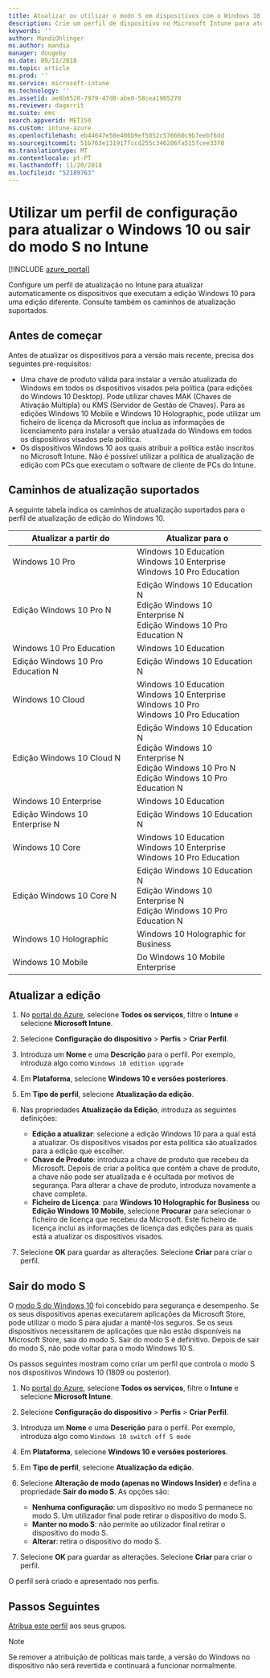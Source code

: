 ```yaml
---
title: Atualizar ou utilizar o modo S em dispositivos com o Windows 10 no Microsoft Intune – Azure | Microsoft Docs
description: Crie um perfil de dispositivo no Microsoft Intune para atualizar dispositivos com o Windows 10 para edições diferentes. Por exemplo, pode atualizar o Windows 10 Professional para o Windows 10 Enterprise. Também pode ativar ou sair do modo S num dispositivo através do perfil de configuração. Consulte também os caminhos de atualização suportados para o Windows 10 Pro, N Edition, Education, Cloud, Enterprise, Core, Holographic e Mobile.
keywords: ''
author: MandiOhlinger
ms.author: mandia
manager: dougeby
ms.date: 09/11/2018
ms.topic: article
ms.prod: ''
ms.service: microsoft-intune
ms.technology: ''
ms.assetid: ae8b6528-7979-47d8-abe0-58cea1905270
ms.reviewer: dagerrit
ms.suite: ems
search.appverid: MET150
ms.custom: intune-azure
ms.openlocfilehash: eb44647e50e406b9ef5052c576660c9b7eebf6dd
ms.sourcegitcommit: 51b763e131917fccd255c346286fa515fcee33f0
ms.translationtype: MT
ms.contentlocale: pt-PT
ms.lasthandoff: 11/20/2018
ms.locfileid: "52189763"
---
```

# <a name="use-a-configuration-profile-to-upgrade-windows-10-or-switch-from-s-mode-in-intune"></a>Utilizar um perfil de configuração para atualizar o Windows 10 ou sair do modo S no Intune
[!INCLUDE [azure_portal](./includes/azure_portal.md)]

Configure um perfil de atualização no Intune para atualizar automaticamente os dispositivos que executam a edição Windows 10 para uma edição diferente. Consulte também os caminhos de atualização suportados.

## <a name="before-you-begin"></a>Antes de começar
Antes de atualizar os dispositivos para a versão mais recente, precisa dos seguintes pré-requisitos:

- Uma chave de produto válida para instalar a versão atualizada do Windows em todos os dispositivos visados pela política (para edições do Windows 10 Desktop). Pode utilizar chaves MAK (Chaves de Ativação Múltipla) ou KMS (Servidor de Gestão de Chaves). Para as edições Windows 10 Mobile e Windows 10 Holographic, pode utilizar um ficheiro de licença da Microsoft que inclua as informações de licenciamento para instalar a versão atualizada do Windows em todos os dispositivos visados pela política.
- Os dispositivos Windows 10 aos quais atribuir a política estão inscritos no Microsoft Intune. Não é possível utilizar a política de atualização de edição com PCs que executam o software de cliente de PCs do Intune.

## <a name="supported-upgrade-paths"></a>Caminhos de atualização suportados
A seguinte tabela indica os caminhos de atualização suportados para o perfil de atualização de edição do Windows 10.

| Atualizar a partir do | Atualizar para o |
|---|---|
| Windows 10 Pro | Windows 10 Education <br/>Windows 10 Enterprise <br/>Windows 10 Pro Education |
| Edição Windows 10 Pro N | Edição Windows 10 Education N <br/>Edição Windows 10 Enterprise N <br/>Edição Windows 10 Pro Education N | 
| Windows 10 Pro Education | Windows 10 Education | 
| Edição Windows 10 Pro Education N | Edição Windows 10 Education N |
| Windows 10 Cloud | Windows 10 Education <br/>Windows 10 Enterprise <br/>Windows 10 Pro <br/>Windows 10 Pro Education | 
| Edição Windows 10 Cloud N | Edição Windows 10 Education N <br/>Edição Windows 10 Enterprise N <br/>Edição Windows 10 Pro N <br/>Edição Windows 10 Pro Education N | 
| Windows 10 Enterprise | Windows 10 Education | 
| Edição Windows 10 Enterprise N | Edição Windows 10 Education N | 
| Windows 10 Core | Windows 10 Education <br/>Windows 10 Enterprise <br/>Windows 10 Pro Education | 
| Edição Windows 10 Core N | Edição Windows 10 Education N <br/>Edição Windows 10 Enterprise N <br/>Edição Windows 10 Pro Education N | 
| Windows 10 Holographic | Windows 10 Holographic for Business |
| Windows 10 Mobile | Do Windows 10 Mobile Enterprise |


<!-- Testing a new table on 3/5/18 

The following lists provide the supported upgrade paths for the Windows 10 edition upgrade profile. The Windows 10 edition to upgrade to is in bold followed by the list of supported editions that you can upgrade from:

**Windows 10 Education**
- Windows 10 Pro
- Windows 10 Pro Education
- Windows 10 Cloud
- Windows 10 Enterprise
- Windows 10 Core
    
**Windows 10 Education N edition**    
- Windows 10 Pro N edition
- Windows 10 Pro Education N edition
- Windows 10 Cloud N edition
- Windows 10 Enterprise N edition
- Windows 10 Core N edition
    
**Windows 10 Enterprise**
- Windows 10 Pro
- Windows 10 Cloud
- Windows 10 Core
    
**Windows 10 Enterprise N edition**
- Windows 10 Pro N edition
- Windows 10 Cloud N edition
- Windows 10 Core N edition
    
**Windows 10 Pro**
- Windows 10 Cloud
    
**Windows 10 Pro N edition**
- Windows 10 Cloud N edition
    
**Windows 10 Pro Education**
- Windows 10 Pro
- Windows 10 Cloud
- Windows 10 Core
    
**Windows 10 Pro Education N edition**
- Windows 10 Pro N edition
- Windows 10 Cloud N edition
- Windows 10 Core N edition

**Windows 10 Holographic for Business**
- Windows 10 Holographic

**Windows 10 Mobile Enterprise**
- Windows 10 Mobile -->

<!--The following table provides information about the supported upgrade paths for Windows 10 editions in this policy:

![supported](./media/check_grn.png)  (X) = not supported    
![unsupported](./media/x_blk.png)    (green checkmark) = supported    

|Upgrade from edition\Upgrade to edition|Education|Education N|Pro Education|Pro Education N|Enterprise|Enterprise N|Professional|Professional N|Mobile Enterprise|Holographic for Business|
|--------|--------|--------|--------|--------|--------|--------|--------|--------|--------|--------|--------|
|Pro|![supported](./media/check_grn.png)|![unsupported](./media/x_blk.png)|![supported](./media/check_grn.png)|![unsupported](./media/x_blk.png)|![supported](./media/check_grn.png)|![unsupported](./media/x_blk.png)|![unsupported](./media/x_blk.png)|![unsupported](./media/x_blk.png)|![unsupported](./media/x_blk.png)|![unsupported](./media/x_blk.png)|
|Pro N|![unsupported](./media/x_blk.png)|![supported](./media/check_grn.png)|![unsupported](./media/x_blk.png)|![supported](./media/check_grn.png)|![unsupported](./media/x_blk.png)|![supported](./media/check_grn.png)|![unsupported](./media/x_blk.png)|![unsupported](./media/x_blk.png)|![unsupported](./media/x_blk.png)|![unsupported](./media/x_blk.png)|
|Pro Education|![supported](./media/check_grn.png)|![unsupported](./media/x_blk.png)|![unsupported](./media/x_blk.png)|![unsupported](./media/x_blk.png)|![unsupported](./media/x_blk.png)|![unsupported](./media/x_blk.png)|![unsupported](./media/x_blk.png)|![unsupported](./media/x_blk.png)|![unsupported](./media/x_blk.png)|![unsupported](./media/x_blk.png)|
|Pro Education N|![unsupported](./media/x_blk.png)|![supported](./media/check_grn.png)|![unsupported](./media/x_blk.png)|![unsupported](./media/x_blk.png)|![unsupported](./media/x_blk.png)|![unsupported](./media/x_blk.png)|![unsupported](./media/x_blk.png)|![unsupported](./media/x_blk.png)|![unsupported](./media/x_blk.png)|![unsupported](./media/x_blk.png)|
|Cloud|![supported](./media/check_grn.png)|![unsupported](./media/x_blk.png)|![supported](./media/check_grn.png)|![unsupported](./media/x_blk.png)|![supported](./media/check_grn.png)|![unsupported](./media/x_blk.png)|![supported](./media/check_grn.png)|![unsupported](./media/x_blk.png)|![unsupported](./media/x_blk.png)|![unsupported](./media/x_blk.png)|
|Cloud N|![unsupported](./media/x_blk.png)|![supported](./media/check_grn.png)|![unsupported](./media/x_blk.png)|![supported](./media/check_grn.png)|![unsupported](./media/x_blk.png)|![supported](./media/check_grn.png)|![unsupported](./media/x_blk.png)|![supported](./media/check_grn.png)|![unsupported](./media/x_blk.png)|![unsupported](./media/x_blk.png)|
|Enterprise|![supported](./media/check_grn.png)|![unsupported](./media/x_blk.png)|![unsupported](./media/x_blk.png)|![unsupported](./media/x_blk.png)|![unsupported](./media/x_blk.png)|![unsupported](./media/x_blk.png)|![unsupported](./media/x_blk.png)|![unsupported](./media/x_blk.png)|![unsupported](./media/x_blk.png)|![unsupported](./media/x_blk.png)|
|Enterprise N|![unsupported](./media/x_blk.png)|![supported](./media/check_grn.png)|![unsupported](./media/x_blk.png)|![unsupported](./media/x_blk.png)|![unsupported](./media/x_blk.png)|![unsupported](./media/x_blk.png)|![unsupported](./media/x_blk.png)|![unsupported](./media/x_blk.png)|![unsupported](./media/x_blk.png)|![unsupported](./media/x_blk.png)|
|Core|![supported](./media/check_grn.png)|![unsupported](./media/x_blk.png)|![supported](./media/check_grn.png)|![unsupported](./media/x_blk.png)|![unsupported](./media/x_blk.png)|![unsupported](./media/x_blk.png)   |![unsupported](./media/x_blk.png)|![unsupported](./media/x_blk.png)|![unsupported](./media/x_blk.png)|![unsupported](./media/x_blk.png)|
|Core N|![unsupported](./media/x_blk.png)|![supported](./media/check_grn.png)|![unsupported](./media/x_blk.png)|![supported](./media/check_grn.png)|![unsupported](./media/x_blk.png)|![unsupported](./media/x_blk.png)|![unsupported](./media/x_blk.png)|![unsupported](./media/x_blk.png)|![unsupported](./media/x_blk.png)|![unsupported](./media/x_blk.png)|
|Mobile|![unsupported](./media/x_blk.png)|![unsupported](./media/x_blk.png)|![unsupported](./media/x_blk.png)|![unsupported](./media/x_blk.png)|![unsupported](./media/x_blk.png)|![unsupported](./media/x_blk.png)|![unsupported](./media/x_blk.png)|![unsupported](./media/x_blk.png)|![supported](./media/check_grn.png)|![unsupported](./media/x_blk.png)|
|Holographic|![unsupported](./media/x_blk.png)|![unsupported](./media/x_blk.png)|![unsupported](./media/x_blk.png)|![unsupported](./media/x_blk.png)|![unsupported](./media/x_blk.png)|![unsupported](./media/x_blk.png)|![unsupported](./media/x_blk.png)|![unsupported](./media/x_blk.png)|![unsupported](./media/x_blk.png)|![supported](./media/check_grn.png) -->

## <a name="upgrade-the-edition"></a>Atualizar a edição

1. No [portal do Azure](https://portal.azure.com), selecione **Todos os serviços**, filtre o **Intune** e selecione **Microsoft Intune**.
2. Selecione **Configuração do dispositivo** > **Perfis** > **Criar Perfil**.
3. Introduza um **Nome** e uma **Descrição** para o perfil. Por exemplo, introduza algo como `Windows 10 edition upgrade`
4. Em **Plataforma**, selecione **Windows 10 e versões posteriores**.
5. Em **Tipo de perfil**, selecione **Atualização da edição**.
6. Nas propriedades **Atualização da Edição**, introduza as seguintes definições:

   - **Edição a atualizar**: selecione a edição Windows 10 para a qual está a atualizar. Os dispositivos visados por esta política são atualizados para a edição que escolher.
   - **Chave de Produto**: introduza a chave de produto que recebeu da Microsoft. Depois de criar a política que contém a chave de produto, a chave não pode ser atualizada e é ocultada por motivos de segurança. Para alterar a chave de produto, introduza novamente a chave completa.
   - **Ficheiro de Licença**: para **Windows 10 Holographic for Business** ou **Edição Windows 10 Mobile**, selecione **Procurar** para selecionar o ficheiro de licença que recebeu da Microsoft. Este ficheiro de licença inclui as informações de licença das edições para as quais está a atualizar os dispositivos visados.

7. Selecione **OK** para guardar as alterações. Selecione **Criar** para criar o perfil.

## <a name="switch-out-of-s-mode"></a>Sair do modo S

O [modo S do Windows 10](https://support.microsoft.com/help/4456067/windows-10-switch-out-of-s-mode) foi concebido para segurança e desempenho. Se os seus dispositivos apenas executarem aplicações da Microsoft Store, pode utilizar o modo S para ajudar a mantê-los seguros. Se os seus dispositivos necessitarem de aplicações que não estão disponíveis na Microsoft Store, saia do modo S. Sair do modo S é definitivo. Depois de sair do modo S, não pode voltar para o modo Windows 10 S.

Os passos seguintes mostram como criar um perfil que controla o modo S nos dispositivos Windows 10 (1809 ou posterior).

1. No [portal do Azure](https://portal.azure.com), selecione **Todos os serviços**, filtre o **Intune** e selecione **Microsoft Intune**.
2. Selecione **Configuração do dispositivo** > **Perfis** > **Criar Perfil**.
3. Introduza um **Nome** e uma **Descrição** para o perfil. Por exemplo, introduza algo como `Windows 10 switch off S mode`
4. Em **Plataforma**, selecione **Windows 10 e versões posteriores**.
5. Em **Tipo de perfil**, selecione **Atualização da edição**.
6. Selecione **Alteração de modo (apenas no Windows Insider)** e defina a propriedade **Sair do modo S**. As opções são:

    - **Nenhuma configuração**: um dispositivo no modo S permanece no modo S. Um utilizador final pode retirar o dispositivo do modo S.
    - **Manter no modo S**: não permite ao utilizador final retirar o dispositivo do modo S.
    - **Alterar**: retira o dispositivo do modo S.

7. Selecione **OK** para guardar as alterações. Selecione **Criar** para criar o perfil.

O perfil será criado e apresentado nos perfis.

## <a name="next-steps"></a>Passos Seguintes

[Atribua este perfil](device-profile-assign.md) aos seus grupos.

>[!NOTE]
>Se remover a atribuição de políticas mais tarde, a versão do Windows no dispositivo não será revertida e continuará a funcionar normalmente.
